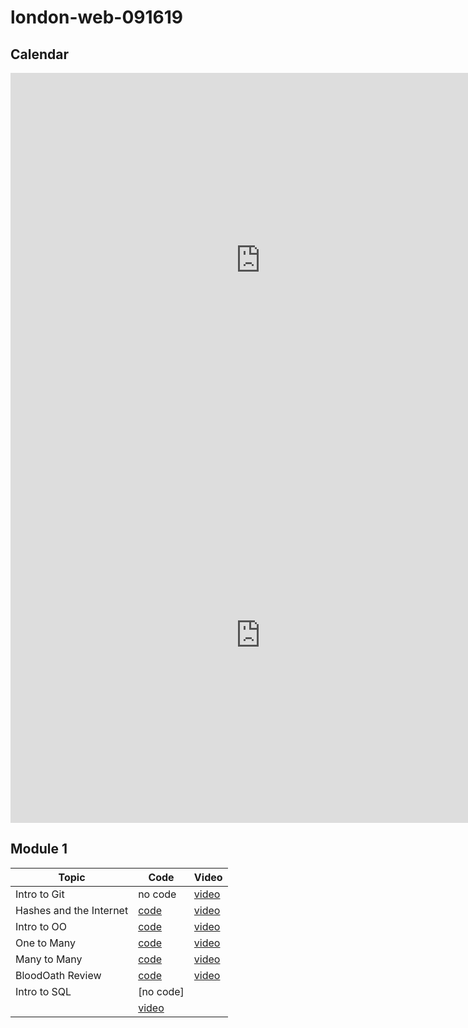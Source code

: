 # london-web-091619

## Calendar
<iframe src="https://calendar.google.com/calendar/embed?src=flatironschool.com_ci82l9i0isr37flssso1p91f94%40group.calendar.google.com&ctz=Europe%2FLondon" style="border: 0" width="800" height="600" frameborder="0" scrolling="no"></iframe>

<iframe src="https://calendar.google.com/calendar/embed?src=flatironschool.com_c8ej6uglnc1nq66t9j9rdpp7m0%40group.calendar.google.com&ctz=Europe%2FLondon" style="border: 0" width="800" height="600" frameborder="0" scrolling="no"></iframe>

## Module 1

| Topic            | Code                | Video                |
| -----            | ----                | -----                |
| Intro to Git     | no code             | [video](https://youtu.be/-VmigyKsoF8) |
| Hashes and the Internet     | [code](https://github.com/learn-co-students/london-web-091619/tree/master/1-hashes-and-the-internet)             | [video](https://youtu.be/_NTIMAXRMT0) |
| Intro to OO    | [code](https://github.com/learn-co-students/london-web-091619/tree/master/2-oo-intro)             | [video](https://youtu.be/pyfpcb0cQkM) |
| One to Many   | [code](https://github.com/learn-co-students/london-web-091619/tree/master/3-one-to-many)             | [video](https://youtu.be/ZvUdiqvzk9I) |
| Many to Many   | [code](https://github.com/learn-co-students/london-web-091619/tree/master/4-many-to-many)             | [video](https://youtu.be/cD67QgRrEN0) |
| BloodOath Review   | [code](https://github.com/learn-co-students/london-web-091619/tree/master/5-blood-oath-relations)             | [video](https://youtu.be/cCZdfJhq-uU) |
| Intro to SQL | [no code] |
      | [video](https://youtu.be/rtbgotd_thQ) |

